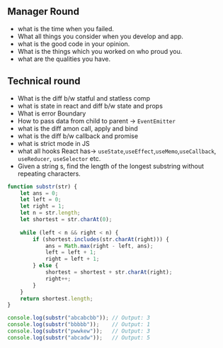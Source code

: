 
## Manager Round

* what is the time when you failed.
* What all things you consider when you develop and app.
* what is the good code in your opinion.
* What is the things which you worked on who proud you.
* what are the qualities you have.

## Technical round
*  What is the diff b/w statful and statless comp
* what is state in react and diff b/w state and props
* What is error Boundary
* How to pass data from child to parent -> `EventEmitter`
* what is the diff amon call, apply and bind
* what is the diff b/w callback and promise
* what is strict mode in JS
* what all hooks React has-> `useState`,`useEffect`,`useMemo`,`useCallback`, `useReducer`, `useSelector` etc.
* Given a string s, find the length of the longest substring without repeating characters.


```javascript
function substr(str) {
    let ans = 0;
    let left = 0;
    let right = 1;
    let n = str.length;
    let shortest = str.charAt(0);
    
    while (left < n && right < n) {
        if (shortest.includes(str.charAt(right))) {
            ans = Math.max(right - left, ans);
            left = left + 1;
            right = left + 1;
        } else {
            shortest = shortest + str.charAt(right);
            right++;
        }
    }
    return shortest.length;
}

console.log(substr("abcabcbb")); // Output: 3
console.log(substr("bbbbb"));    // Output: 1
console.log(substr("pwwkew"));   // Output: 3
console.log(substr("abcadw"));   // Output: 5
